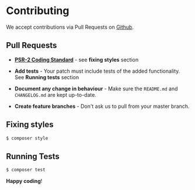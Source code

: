# Contributing

We accept contributions via Pull Requests on [Github](https://github.com/makeable/laravel-production-seeding).


## Pull Requests

- **[PSR-2 Coding Standard](https://github.com/php-fig/fig-standards/blob/master/accepted/PSR-2-coding-style-guide.md)** - see **fixing styles** section

- **Add tests** - Your patch must include tests of the added functionality. See **Running tests** section

- **Document any change in behaviour** - Make sure the `README.md` and  `CHANGELOG.md` are kept up-to-date.

- **Create feature branches** - Don't ask us to pull from your master branch.


## Fixing styles

``` bash
$ composer style
```

## Running Tests

``` bash
$ composer test
```


**Happy coding**!